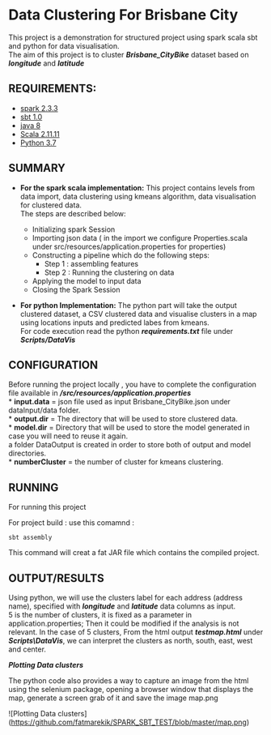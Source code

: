 # Data Clustering For Brisbane City
This project is a demonstration for structured project using spark scala sbt and python for data visualisation.<br />
The aim of this project is to cluster ***Brisbane_CityBike*** dataset based on ***longitude*** and ***latitude***

## REQUIREMENTS:

* [spark 2.3.3](https://spark.apache.org/downloads.html)
* [sbt 1.0](https://www.scala-sbt.org/download.html)
* [java 8](https://www.oracle.com/technetwork/java/javaee/downloads/jdk8-downloads-2133151.html)
* [Scala 2.11.11](https://www.scala-lang.org/download/)
* [Python 3.7](https://www.anaconda.com/distribution/)


## SUMMARY
* **For the spark scala implementation:** 
This project contains levels from data import, data clustering using kmeans algorithm, data visualisation for clustered data. <br />
The steps are described below:<br />
    * Initializing spark Session <br />
    * Importing json data ( in the import we configure Properties.scala under src/resources/application.properties for properties)<br />
    * Constructing a pipeline which do the following steps: <br />
        * Step 1 : assembling features <br />
        * Step 2 : Running the clustering on data <br />
    * Applying the model to input data<br />
    * Closing the Spark Session<br />


* **For python Implementation:** 
The python part will take the output clustered dataset,  a CSV clustered data and visualise clusters in a map using
locations inputs and predicted labes from kmeans. <br />
For code execution read the python ***requirements.txt*** file under ***Scripts/DataVis*** <br />


## CONFIGURATION
Before running the project locally , you have to complete the configuration file available in ***/src/resources/application.properties*** <br />
	* **input.data** = json file used as input Brisbane_CityBike.json under dataInput/data folder.<br />
	* **output.dir** = The directory that will be used to store clustered data.<br />
	* **model.dir** =  Directory that will be used to store the model generated in case you will need to reuse it again.<br />
	a folder  DataOutput is created in order to store both of output and model directories.<br />
	* **numberCluster** = the number of cluster for kmeans clustering.<br />


## RUNNING
For running this project

For project build : use  this comamnd : 

	sbt assembly
	
This command will creat a fat JAR file which contains the compiled project.


## OUTPUT/RESULTS
Using python, we will use the clusters label for each address (address name),
specified with ***longitude*** and ***latitude*** data columns as input.<br />
5 is the number of clusters, it is fixed as a parameter in application.properties;
Then it  could be modified if the analysis is not relevant. 
In the case of 5 clusters, From the html output ***testmap.html*** under ***Scripts\DataVis***,
we can interpret the clusters as north, south, east, west and center.

***Plotting Data clusters*** <br />

The python code also provides a way to capture an image from the html using the selenium package,
opening a browser window that displays the map, generate a screen grab of it and save the image map.png<br />

![Plotting Data clusters] (https://github.com/fatmarekik/SPARK_SBT_TEST/blob/master/map.png)










